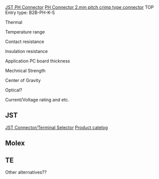 [JST PH Connector](http://www.jst-mfg.com/product/detail_e.php?series=199)
[PH Connector 2.mm pitch crimp type connector](http://www.jst-mfg.com/product/pdf/eng/ePH.pdf)
TOP Entry type:
B2B-PH-K-S

Thermal 

Temperature range

Contact resistance

Insulation resistance

Application PC board thickness

Mechnical Strength

Center of Gravity

Optical?

Current/Voltage rating and etc.


## JST
[JST Connector/Terminal Selector](http://jst.com/home2.html)
[Product catelog](http://www.jst-mfg.com/index_e.php)

## Molex

## TE

Other alternatives??
